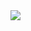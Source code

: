 
<img align="center" src="https://github-readme-stats.vercel.app/api/top-langs/?username=LudoDash&theme=dark&align=center">
